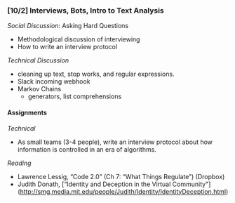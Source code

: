 ### [10/2] Interviews, Bots, Intro to Text Analysis

_Social Discussion_: Asking Hard Questions
- Methodological discussion of interviewing
- How to write an interview protocol

_Technical Discussion_
 - cleaning up text, stop works, and regular expressions.
 - Slack incoming webhook
 - Markov Chains
      - generators, list comprehensions

#### Assignments

_Technical_
- As small teams (3-4 people), write an interview protocol about how information is controlled in an era of algorithms.

_Reading_
- Lawrence Lessig, “Code 2.0” (Ch 7: “What Things Regulate”) (Dropbox)
- Judith Donath, [“Identity and Deception in the Virtual Community"] (http://smg.media.mit.edu/people/Judith/Identity/IdentityDeception.html)
